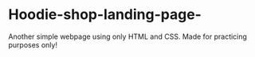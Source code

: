 # Hoodie-shop-landing-page-
Another simple webpage using only HTML and CSS. Made for practicing purposes only!
